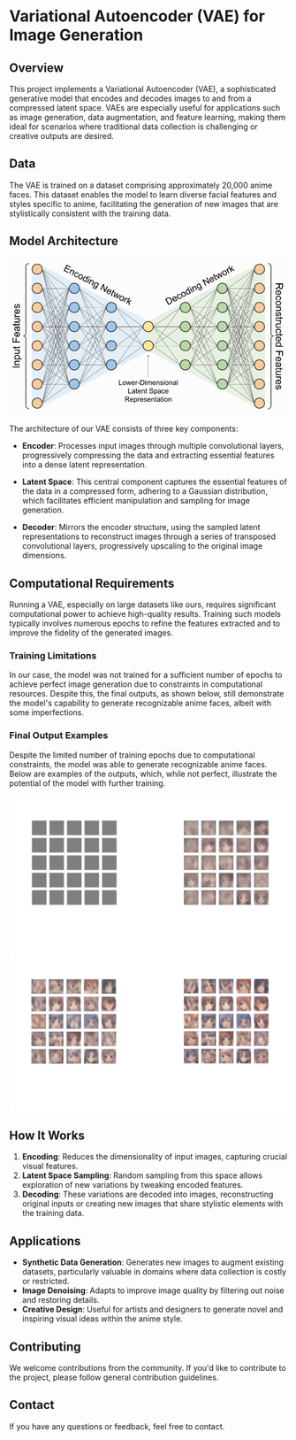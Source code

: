 # Variational Autoencoder (VAE) for Image Generation

## Overview
This project implements a Variational Autoencoder (VAE), a sophisticated generative model that encodes and decodes images to and from a compressed latent space. VAEs are especially useful for applications such as image generation, data augmentation, and feature learning, making them ideal for scenarios where traditional data collection is challenging or creative outputs are desired.

## Data
The VAE is trained on a dataset comprising approximately 20,000 anime faces. This dataset enables the model to learn diverse facial features and styles specific to anime, facilitating the generation of new images that are stylistically consistent with the training data.

## Model Architecture
![VAE Model Architecture](Images\Archi.png)

The architecture of our VAE consists of three key components:

- **Encoder**: Processes input images through multiple convolutional layers, progressively compressing the data and extracting essential features into a dense latent representation.

- **Latent Space**: This central component captures the essential features of the data in a compressed form, adhering to a Gaussian distribution, which facilitates efficient manipulation and sampling for image generation.

- **Decoder**: Mirrors the encoder structure, using the sampled latent representations to reconstruct images through a series of transposed convolutional layers, progressively upscaling to the original image dimensions.

## Computational Requirements
Running a VAE, especially on large datasets like ours, requires significant computational power to achieve high-quality results. Training such models typically involves numerous epochs to refine the features extracted and to improve the fidelity of the generated images.

### Training Limitations
In our case, the model was not trained for a sufficient number of epochs to achieve perfect image generation due to constraints in computational resources. Despite this, the final outputs, as shown below, still demonstrate the model's capability to generate recognizable anime faces, albeit with some imperfections.

### Final Output Examples
Despite the limited number of training epochs due to computational constraints, the model was able to generate recognizable anime faces. Below are examples of the outputs, which, while not perfect, illustrate the potential of the model with further training.

![Output Image 1](https://github.com/Ravikant-jain/Image-Generation/blob/main/Images/1.png?raw=true)
![Output Image 2](https://github.com/Ravikant-jain/Image-Generation/blob/main/Images/2.png?raw=true)


## How It Works
1. **Encoding**: Reduces the dimensionality of input images, capturing crucial visual features.
2. **Latent Space Sampling**: Random sampling from this space allows exploration of new variations by tweaking encoded features.
3. **Decoding**: These variations are decoded into images, reconstructing original inputs or creating new images that share stylistic elements with the training data.

## Applications
- **Synthetic Data Generation**: Generates new images to augment existing datasets, particularly valuable in domains where data collection is costly or restricted.
- **Image Denoising**: Adapts to improve image quality by filtering out noise and restoring details.
- **Creative Design**: Useful for artists and designers to generate novel and inspiring visual ideas within the anime style.


## Contributing

We welcome contributions from the community. If you'd like to contribute to the project, please follow general contribution guidelines.

## Contact

If you have any questions or feedback, feel free to contact.
